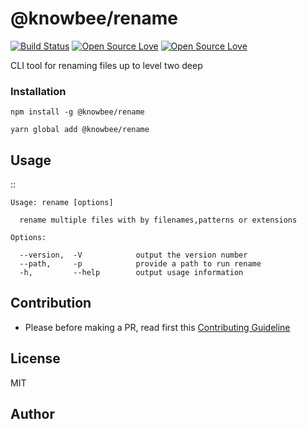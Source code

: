 # @knowbee/rename

[![Build Status](https://travis-ci.com/knowbee/rename.svg?token=yN9jXnk59suszMqNsJJb&branch=master)](https://travis-ci.com/knowbee/rename)
[![Open Source Love](https://badges.frapsoft.com/os/v1/open-source.svg?v=102)](https://github.com/ellerbrock/open-source-badge/)
[![Open Source Love](https://badges.frapsoft.com/os/mit/mit.svg?v=102)](https://github.com/ellerbrock/open-source-badge/)

CLI tool for renaming files up to level two deep

### Installation

```
npm install -g @knowbee/rename
```

```
yarn global add @knowbee/rename
```

## Usage

::

    Usage: rename [options]

      rename multiple files with by filenames,patterns or extensions

    Options:

      --version,  -V            output the version number
      --path,     -p            provide a path to run rename
      -h,         --help        output usage information

## Contribution

- Please before making a PR, read first this [Contributing Guideline](./CONTRIBUTING.md)

## License

MIT

## Author
